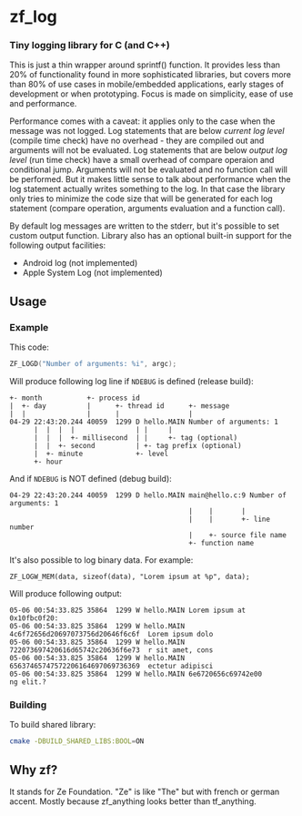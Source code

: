 zf_log
========

### Tiny logging library for C (and C++)

This is just a thin wrapper around sprintf() function. It provides less than 20%
of functionality found in more sophisticated libraries, but covers more than 80%
of use cases in mobile/embedded applications, early stages of development or
when prototyping. Focus is made on simplicity, ease of use and performance.

Performance comes with a caveat: it applies only to the case when the message
was not logged. Log statements that are below *current log level* (compile time
check) have no overhead - they are compiled out and arguments will not be
evaluated. Log statements that are below *output log level* (run time check)
have a small overhead of compare operaion and conditional jump. Arguments will
not be evaluated and no function call will be performed. But it makes little
sense to talk about performance when the log statement actually writes
something to the log. In that case the library only tries to minimize the code
size that will be generated for each log statement (compare operation,
arguments evaluation and a function call).

By default log messages are written to the stderr, but it's possible to set
custom output function. Library also has an optional built-in support for the
following output facilities:
* Android log (not implemented)
* Apple System Log (not implemented)

Usage
--------

### Example

This code:

```c
ZF_LOGD("Number of arguments: %i", argc);
```

Will produce following log line if `NDEBUG` is defined (release build):

```
+- month           +- process id
|  +- day          |      +- thread id      +- message
|  |               |      |                 |
04-29 22:43:20.244 40059  1299 D hello.MAIN Number of arguments: 1
      |  |  |  |               | |     |
      |  |  |  +- millisecond  | |     +- tag (optional)
      |  |  +- second          | +- tag prefix (optional)
      |  +- minute             +- level
      +- hour
```

And if `NDEBUG` is NOT defined (debug build):

```
04-29 22:43:20.244 40059  1299 D hello.MAIN main@hello.c:9 Number of arguments: 1
                                            |    |       |
                                            |    |       +- line number
                                            |    +- source file name
                                            +- function name
```

It's also possible to log binary data. For example:

```
ZF_LOGW_MEM(data, sizeof(data), "Lorem ipsum at %p", data);
```

Will produce following output:

```
05-06 00:54:33.825 35864  1299 W hello.MAIN Lorem ipsum at 0x10fbc0f20:
05-06 00:54:33.825 35864  1299 W hello.MAIN 4c6f72656d20697073756d20646f6c6f  Lorem ipsum dolo
05-06 00:54:33.825 35864  1299 W hello.MAIN 722073697420616d65742c20636f6e73  r sit amet, cons
05-06 00:54:33.825 35864  1299 W hello.MAIN 65637465747572206164697069736369  ectetur adipisci
05-06 00:54:33.825 35864  1299 W hello.MAIN 6e6720656c69742e00                ng elit.?
```

### Building

To build shared library:
```bash
cmake -DBUILD_SHARED_LIBS:BOOL=ON
```

Why zf?
--------

It stands for Ze Foundation. "Ze" is like "The" but with french or german accent.
Mostly because zf_anything looks better than tf_anything.
